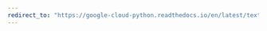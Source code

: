 ```yaml
---
redirect_to: "https://google-cloud-python.readthedocs.io/en/latest/texttospeech/index.html"
---
```

